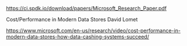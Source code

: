 
https://ci.spdk.io/download/papers/Microsoft_Research_Paper.pdf

Cost/Performance in Modern Data Stores
David Lomet

https://www.microsoft.com/en-us/research/video/cost-performance-in-modern-data-stores-how-data-cashing-systems-succeed/
